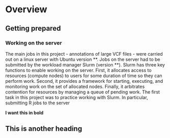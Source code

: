 # Overview
## Getting prepared
### Working on the server
The main jobs in this project - annotations of large VCF files - were carried out on a linux server with Ubuntu version **. Jobs on the server had to be submitted by the workload manager Slurm (version **). 
Slurm has three key functions to enable working on the server. First, it allocates access to resources (compute nodes) to users for some duration of time so they can perform work. Second, it provides a framework for starting, executing, and monitoring work on the set of allocated nodes. Finally, it arbitrates contention for resources by managing a queue of pending work.
The first task in this project was to practice working with Slurm. In particular, submitting R jobs to the server  


**I want this in bold**

## This is another heading ##
